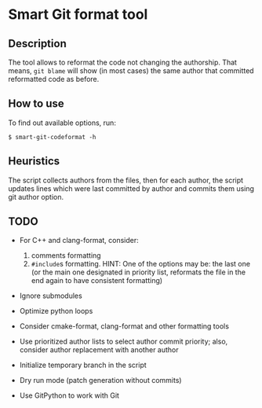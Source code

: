 # Smart Git format tool

## Description

The tool allows to reformat the code not changing the authorship. That means, `git blame` will show (in most cases) the same author that committed reformatted code as before.

## How to use

To find out available options, run:
```
$ smart-git-codeformat -h
```

## Heuristics

The script collects authors from the files, then for each author, the script updates lines which were last committed by author and commits them using git author option.

## TODO

* For C++ and clang-format, consider:

  1. comments formatting
  2. `#include`s formatting. HINT: One of the options may be: the last one (or the main one designated in priority list, reformats the file in the end again to have consistent formatting)

* Ignore submodules
* Optimize python loops
* Consider cmake-format, clang-format and other formatting tools
* Use prioritized author lists to select author commit priority; also, consider author replacement with another author
* Initialize temporary branch in the script
* Dry run mode (patch generation without commits)
* Use GitPython to work with Git
